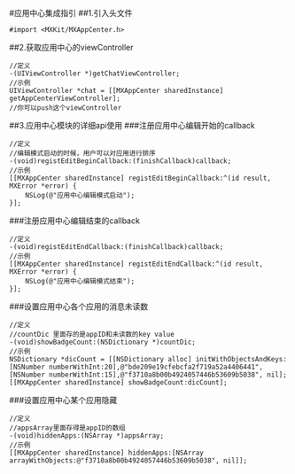 #应用中心集成指引
##1.引入头文件
```objc
#import <MXKit/MXAppCenter.h>
```
##2.获取应用中心的viewController
```objc
//定义
-(UIViewController *)getChatViewController;
//示例
UIViewController *chat = [[MXAppCenter sharedInstance] getAppCenterViewController];
//你可以push这个viewController
```
##3.应用中心模块的详细api使用
###注册应用中心编辑开始的callback
```objc
//定义
//编辑模式启动的时候，用户可以对应用进行排序
-(void)registEditBeginCallback:(finishCallback)callback;
//示例
[[MXAppCenter sharedInstance] registEditBeginCallback:^(id result, MXError *error) {
	NSLog(@"应用中心编辑模式启动");
}];
```
###注册应用中心编辑结束的callback
```objc
//定义
-(void)registEditEndCallback:(finishCallback)callback;
//示例
[[MXAppCenter sharedInstance] registEditEndCallback:^(id result, MXError *error) {
	NSLog(@"应用中心编辑模式结束");
}];
```
###设置应用中心各个应用的消息未读数
```objc
//定义
//countDic 里面存的是appID和未读数的key value
-(void)showBadgeCount:(NSDictionary *)countDic;
//示例
NSDictionary *dicCount = [[NSDictionary alloc] initWithObjectsAndKeys:[NSNumber numberWithInt:20],@"bde209e19cfebcfa2f719a52a4406441",[NSNumber numberWithInt:15],@"f3710a8b00b4924057446b53609b5038", nil];
[[MXAppCenter sharedInstance] showBadgeCount:dicCount];
```
###设置应用中心某个应用隐藏
```objc
//定义
//appsArray里面存得是appID的数组
-(void)hiddenApps:(NSArray *)appsArray;
//示例
[[MXAppCenter sharedInstance] hiddenApps:[NSArray arrayWithObjects:@"f3710a8b00b4924057446b53609b5038", nil]];
```
